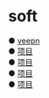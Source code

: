 # soft
● <a href="https://chrome.google.com/webstore/detail/free-vpn-for-chrome-vpn-p/majdfhpaihoncoakbjgbdhglocklcgno?hl=zh-CN">veepn</a>&nbsp;</a><br>
● <a href="https://neocities.org">项目</a>&nbsp;</a><br>
● <a href="https://neocities.org">项目</a>&nbsp;</a><br>
● <a href="https://neocities.org">项目</a>&nbsp;</a><br>
● <a href="https://neocities.org">项目</a>&nbsp;</a><br>
  </p>
